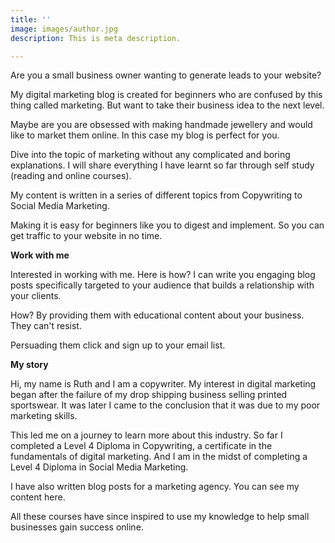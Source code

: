 ```yaml
---
title: ''
image: images/author.jpg
description: This is meta description.

---
```

Are you a small business owner wanting to generate leads to your website?

My digital marketing blog is created for beginners who are confused by this thing called marketing. But want to take their business idea to the next level.

Maybe are you are obsessed with making handmade jewellery and would like to market them online. In this case my blog is perfect for you.

Dive into the topic of marketing without any complicated and boring explanations. I will share everything I have learnt so far through self study (reading and online courses).

My content is written in a series of different topics from Copywriting to Social Media Marketing. 

Making it is easy for beginners like you to digest and implement. So you can get traffic to your website in no time.

**Work with me**

Interested in working with me. Here is how? I can write you engaging blog posts specifically targeted to your audience that builds a relationship with your clients.

How? By providing them with educational content about your business. They can't resist.

Persuading them click and sign up to your email list.

**My story**

Hi, my name is Ruth and I am a copywriter. My interest in digital marketing began after the failure of my drop shipping business selling printed sportswear. It was later I came to the conclusion that it was due to my poor marketing skills.

This led me on a journey to learn more about this industry. So far I completed a Level 4 Diploma in Copywriting, a certificate in the fundamentals of digital marketing. And I am in the midst of completing a Level 4 Diploma in Social Media Marketing. 

I have also written blog posts for a marketing agency. You can see my content here.

All these courses have since inspired to use my knowledge to help small businesses gain success online.